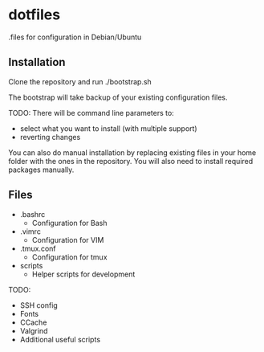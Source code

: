# dotfiles
.files for configuration in Debian/Ubuntu

## Installation

Clone the repository and run ./bootstrap.sh

The bootstrap will take backup of your existing configuration files.

TODO: There will be command line parameters to:
* select what you want to install (with multiple support)
* reverting changes

You can also do manual installation by replacing existing files in your home folder
with the ones in the repository. You will also need to install required packages manually.

## Files

* .bashrc
  * Configuration for Bash
* .vimrc
  * Configuration for VIM
* .tmux.conf
  * Configuration for tmux
* scripts
  * Helper scripts for development

TODO:
* SSH config
* Fonts
* CCache
* Valgrind
* Additional useful scripts

